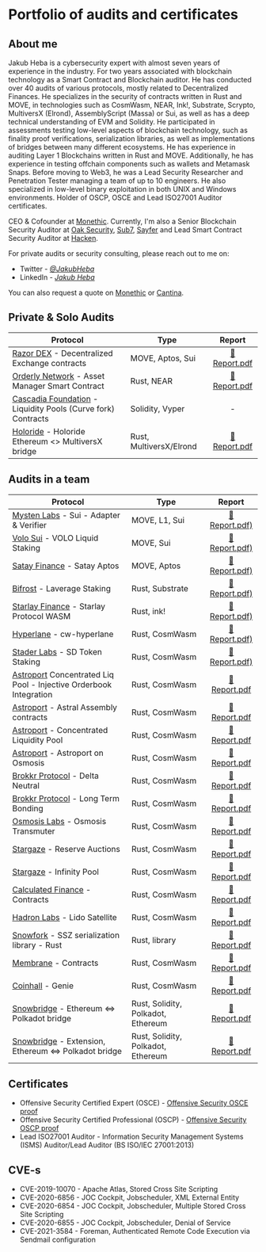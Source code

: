 # Portfolio of audits and certificates

## About me

Jakub Heba is a cybersecurity expert with almost seven years of experience in the industry. For two years associated with blockchain technology as a Smart Contract and Blockchain auditor. He has conducted over 40 audits of various protocols, mostly related to Decentralized Finances. He specializes in the security of contracts written in Rust and MOVE, in technologies such as CosmWasm, NEAR, Ink!, Substrate, Scrypto, MultiversX (Elrond), AssemblyScript (Massa) or Sui, as well as has a deep technical understanding of EVM and Solidity. He participated in assessments testing low-level aspects of blockchain technology, such as finality proof verifications, serialization libraries, as well as implementations of bridges between many different ecosystems. He has experience in auditing Layer 1 Blockchains written in Rust and MOVE. Additionally, he has experience in testing offchain components such as wallets and Metamask Snaps. Before moving to Web3, he was a Lead Security Researcher and Penetration Tester managing a team of up to 10 engineers. He also specialized in low-level binary exploitation in both UNIX and Windows environments. Holder of OSCP, OSCE and Lead ISO27001 Auditor certificates.

CEO & Cofounder at [Monethic](https://monethic.io). Currently, I'm also a Senior Blockchain Security Auditor at [Oak Security](https://oaksecurity.io/), [Sub7](https://sub7.xyz), [Sayfer](https://sayfer.io) and Lead Smart Contract Security Auditor at [Hacken](https://hacken.io). 

For private audits or security consulting, please reach out to me on:
- Twitter - [*@JakubHeba*](https://twitter.com/JakubHeba) 
- LinkedIn - [*Jakub Heba*](https://www.linkedin.com/in/jakub-heba-b9987315b)
  
You can also request a quote on [Monethic](https://monethic.io) or [Cantina](https://cantina.xyz/u/jakubheba).

## Private & Solo Audits

| Protocol | Type | Report |
| - | - | :-: |
| [Razor DEX](https://razordex.xyz/) - Decentralized Exchange contracts  | MOVE, Aptos, Sui | [📄 Report.pdf](https://github.com/Monethic/portfolio/blob/main/audit-reports/Smart%20Contract%20Audit%20Report%20-%20Razor%20DEX%20-%20MOVE%20-%20Final.pdf) |
| [Orderly Network](https://orderly.network) - Asset Manager Smart Contract  | Rust, NEAR | [📄 Report.pdf](https://github.com/OrderlyNetwork/Audits/blob/main/Independent%20Researcher_09_2023.pdf) |
| [Cascadia Foundation](https://cascadia.gitbook.io/gitbook/) - Liquidity Pools (Curve fork) Contracts  | Solidity, Vyper |-|
| [Holoride](https://dapp.holoride.com/bridge) - Holoride Ethereum <> MultiversX bridge | Rust, MultiversX/Elrond | [📄 Report.pdf](https://drive.google.com/file/d/1gAlMuEZNotejVqVdxHqVM3Qben79ETHt/view) |


## Audits in a team

| Protocol | Type | Report |
| - | - | :-: |
| [Mysten Labs](https://mystenlabs.com) - Sui - Adapter & Verifier  | MOVE, L1, Sui | [📄 Report.pdf)](https://github.com/sui-foundation/security-audits/blob/main/docs/MystenLabs_Adapter_Verifier_L1_Security_Audit_Report_Halborn_Final.pdf) |
| [Volo Sui](https://www.volosui.com) - VOLO Liquid Staking | MOVE, Sui | [📄 Report.pdf)](https://wp.hacken.io/wp-content/uploads/2023/09/VOLO-SC_Audit_Report-2023.08.22-SA-1583.pdf) |
| [Satay Finance](https://www.satay.finance) - Satay Aptos | MOVE, Aptos | [📄 Report.pdf)](https://github.com/satay-protocol/smart-contract-audit/blob/main/Satay_Finance_Satay_Aptos_Move_Smart_Contract_Security_Audit_Report_Halborn_Final.pdf) |
| [Bifrost](https://bifrost.finance) - Laverage Staking | Rust, Substrate | [📄 Report.pdf)](https://github.com/oak-security/audit-reports/blob/07caf5ba430983f6b53786f54aa5a6919e99d214/Bifrost/2024-03-11%20Audit%20Report%20-%20Bifrost%20Finance%20Leveraged%20Staking%20v1.0.pdf) |
| [Starlay Finance](https://starlay.finance) - Starlay Protocol WASM | Rust, ink! | [📄 Report.pdf)](https://github.com/oak-security/audit-reports/blob/07caf5ba430983f6b53786f54aa5a6919e99d214/Starlay/2024-03-06%20Audit%20Report%20-%20Starlay%20Protocol%20Wasm%20v1.0.pdf) |
| [Hyperlane](https://www.hyperlane.xyz) - cw-hyperlane | Rust, CosmWasm | [📄 Report.pdf)](https://github.com/oak-security/audit-reports/blob/07caf5ba430983f6b53786f54aa5a6919e99d214/Hyperlane/2024-02-13%20Audit%20Report%20-%20cw-hyperlane%20v1.0.pdf) |
| [Stader Labs](https://www.staderlabs.com) - SD Token Staking  | Rust, CosmWasm | [📄 Report.pdf)](https://github.com/HalbornSecurity/PublicReports/blob/master/CosmWasm%20Smart%20Contract%20Audits/Stader_Labs_SD_Token_Staking_Contracts_CosmWasm_Smart_Contract_Security_Audit_Report_Halborn_Final.pdf) |
| [Astroport](https://astroport.fi/en) Concentrated Liq Pool - Injective Orderbook Integration  | Rust, CosmWasm | [📄 Report.pdf](https://github.com/oak-security/audit-reports/blob/master/Astroport/2023-07-13%20Audit%20Report%20-%20Astroport%20Concentrated%20Liquidity%20Pool%20with%20Injective%20Orderbook%20Integration%20v1.0.pdf) |
| [Astroport](https://astroport.fi/en) - Astral Assembly contracts  | Rust, CosmWasm | [📄 Report.pdf](https://github.com/HalbornSecurity/PublicReports/blob/master/CosmWasm%20Smart%20Contract%20Audits/Astroport_fi_Astral_Assembly_CosmWasm_Smart_Contract_Security_Audit_Report_Halborn_Final.pdf) |
| [Astroport](https://astroport.fi/en) - Concentrated Liquidity Pool  | Rust, CosmWasm | [📄 Report.pdf](https://github.com/oak-security/audit-reports/blob/master/Astroport/2023-03-16%20Audit%20Report%20-%20Astroport%20Concentrated%20Liquidity%20Pool%20v1.0.pdf) |
| [Astroport](https://astroport.fi/en) - Astroport on Osmosis  | Rust, CosmWasm | [📄 Report.pdf](https://github.com/oak-security/audit-reports/blob/master/Astroport/2024-01-29%20Audit%20Report%20-%20Astroport%20on%20Osmosis%20v1.0.pdf) |
| [Brokkr Protocol](https://brokkr.finance) - Delta Neutral | Rust, CosmWasm | [📄 Report.pdf](https://github.com/HalbornSecurity/PublicReports/blob/master/CosmWasm%20Smart%20Contract%20Audits/Brokkr_Protocol_Delta_Neutral_CosmWasm_Smart_Contract_Security_Audit_Report_Halborn_Final.pdf) |
| [Brokkr Protocol](https://brokkr.finance) - Long Term Bonding  | Rust, CosmWasm | [📄 Report.pdf](https://github.com/HalbornSecurity/PublicReports/blob/master/CosmWasm%20Smart%20Contract%20Audits/Brokkr_Protocol_Long_Term_Bonding_CosmWasm_Smart_Contract_Security_Audit_Report_Halborn_Final.pdf) |
| [Osmosis Labs](https://osmosis.zone/) - Osmosis Transmuter  | Rust, CosmWasm | [📄 Report.pdf](https://github.com/oak-security/audit-reports/blob/master/Osmosis%20Labs/2023-10-09%20Audit%20Report%20-%20Osmosis%20Transmuter%20v1.0.pdf) |
| [Stargaze](https://www.stargaze.zone/) - Reserve Auctions | Rust, CosmWasm | [📄 Report.pdf](https://github.com/oak-security/audit-reports/blob/master/Stargaze/2023-06-20%20Audit%20Report%20-%20Stargaze%20Reserve%20Auctions%20v1.0.pdf) |
| [Stargaze](https://www.stargaze.zone) - Infinity Pool | Rust, CosmWasm | [📄 Report.pdf](https://github.com/oak-security/audit-reports/blob/master/Stargaze/2023-07-20%20Audit%20Report%20-%20Stargaze%20Infinity%20Pool%20v1.1.pdf) |
| [Calculated Finance](https://calculated.fi/) - Contracts  | Rust, CosmWasm | [📄 Report.pdf](https://github.com/oak-security/audit-reports/blob/master/Calculated%20Finance/2023-05-23%20Audit%20Report%20-%20Calculated%20Finance%20v1.1.pdf) |
| [Hadron Labs](https://hadronlabs.org/) - Lido Satellite | Rust, CosmWasm | [📄 Report.pdf](https://github.com/oak-security/audit-reports/blob/master/Hadron%20Labs/2023-07-29%20Audit%20Report%20-%20Hadron%20Labs%20Lido%20Satellite%20v1.0.pdf) |
| [Snowfork](https://snowfork.com/) - SSZ serialization library - Rust  | Rust, library | [📄 Report.pdf](https://github.com/oak-security/audit-reports/blob/master/ssz-rs/2023-09-28%20Audit%20Report%20-%20ssz-rs%20v1.0.pdf) |
| [Membrane](https://www.membrane.fi/) - Contracts | Rust, CosmWasm | [📄 Report.pdf](https://github.com/oak-security/audit-reports/blob/master/Membrane/2023-06-15%20Audit%20Report%20-%20Membrane%20v1.0.pdf) |
| [Coinhall](https://coinhall.org/) - Genie | Rust, CosmWasm | [📄 Report.pdf](https://github.com/oak-security/audit-reports/blob/master/Coinhall/2023-09-26%20Audit%20Report%20-%20Coinhall%20Genie%20v1.0.pdf) |
| [Snowbridge](https://docs.snowbridge.network) - Ethereum <=> Polkadot bridge | Rust, Solidity, Polkadot, Ethereum | [📄 Report.pdf](https://github.com/oak-security/audit-reports/blob/main/Snowbridge/2024-01-31%20Audit%20Report%20-%20Snowbridge%20v1.0.pdf) |
| [Snowbridge](https://docs.snowbridge.network) - Extension, Ethereum <=> Polkadot bridge | Rust, Solidity, Polkadot, Ethereum | [📄 Report.pdf](https://github.com/oak-security/audit-reports/blob/main/Snowbridge/2024-02-12%20Audit%20Report%20-%20Snowbridge%20Extension%20v1.1.pdf) |

## Certificates

- Offensive Security Certified Expert (OSCE) - [Offensive Security OSCE proof](https://www.credly.com/badges/03c84c49-f2d6-47b9-9aaf-ff6248d49f28?source=linked_in_profile)
- Offensive Security Certified Professional (OSCP) - [Offensive Security OSCP proof](https://www.credly.com/badges/bc74ee74-7934-4398-a4c8-5c76598d63ac)
- Lead ISO27001 Auditor - Information Security Management Systems (ISMS) Auditor/Lead Auditor (BS ISO/IEC 27001:2013)

## CVE-s

- CVE-2019-10070 - Apache Atlas, Stored Cross Site Scripting
- CVE-2020-6856 - JOC Cockpit, Jobscheduler, XML External Entity
- CVE-2020-6854 - JOC Cockpit, Jobscheduler, Multiple Stored Cross Site Scripting
- CVE-2020-6855 - JOC Cockpit, Jobscheduler, Denial of Service
- CVE-2021-3584 - Foreman, Authenticated Remote Code Execution via Sendmail configuration

